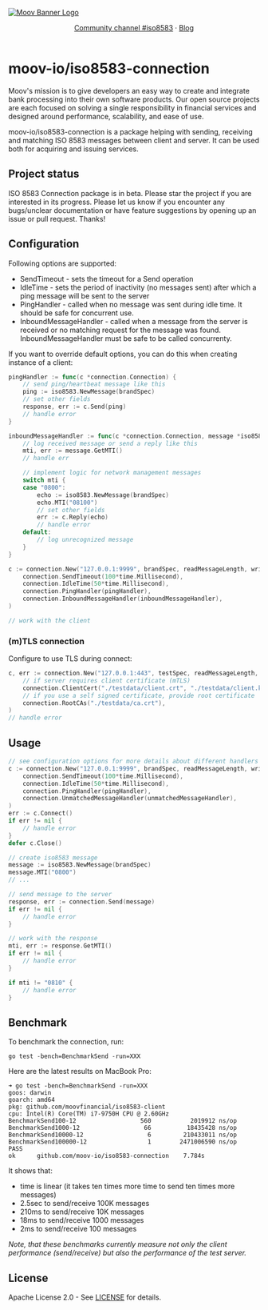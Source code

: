 [![Moov Banner Logo](https://user-images.githubusercontent.com/20115216/104214617-885b3c80-53ec-11eb-8ce0-9fc745fb5bfc.png)](https://github.com/moov-io)

<p align="center">
  <a href="https://moov-io.slack.com/archives/C014UT7C3ST">Community channel #iso8583</a>
  ·
  <a href="https://moov.io/blog/">Blog</a>
  <br>
  <br>
</p>

# moov-io/iso8583-connection

Moov's mission is to give developers an easy way to create and integrate bank processing into their own software products. Our open source projects are each focused on solving a single responsibility in financial services and designed around performance, scalability, and ease of use.

moov-io/iso8583-connection is a package helping with sending, receiving and matching ISO 8583 messages between client and server. It can be used both for acquiring and issuing services.

## Project status

ISO 8583 Connection package is in beta. Please star the project if you are interested in its progress. Please let us know if you encounter any bugs/unclear documentation or have feature suggestions by opening up an issue or pull request. Thanks!

## Configuration

Following options are supported:

* SendTimeout - sets the timeout for a Send operation
* IdleTime - sets the period of inactivity (no messages sent) after which a ping message will be sent to the server
* PingHandler - called when no message was sent during idle time. It should be safe for concurrent use.
* InboundMessageHandler - called when a message from the server is received or no matching request for the message was found. InboundMessageHandler must be safe to be called concurrenty.

If you want to override default options, you can do this when creating instance of a client:

```go
pingHandler := func(c *connection.Connection) {
	// send ping/heartbeat message like this
	ping := iso8583.NewMessage(brandSpec)
	// set other fields
	response, err := c.Send(ping)
	// handle error
}

inboundMessageHandler := func(c *connection.Connection, message *iso8583.Message) {
	// log received message or send a reply like this
	mti, err := message.GetMTI()
	// handle err

	// implement logic for network management messages
	switch mti {
	case "0800":
		echo := iso8583.NewMessage(brandSpec)
		echo.MTI("08100")
		// set other fields
		err := c.Reply(echo)
		// handle error
	default:
		// log unrecognized message
	}
}

c := connection.New("127.0.0.1:9999", brandSpec, readMessageLength, writeMessageLength,
	connection.SendTimeout(100*time.Millisecond),
	connection.IdleTime(50*time.Millisecond),
	connection.PingHandler(pingHandler),
	connection.InboundMessageHandler(inboundMessageHandler),
)

// work with the client
```

### (m)TLS connection

Configure to use TLS during connect:

```go
c, err := connection.New("127.0.0.1:443", testSpec, readMessageLength, writeMessageLength,
	// if server requires client certificate (mTLS)
	connection.ClientCert("./testdata/client.crt", "./testdata/client.key"),
	// if you use a self signed certificate, provide root certificate
	connection.RootCAs("./testdata/ca.crt"),
)
// handle error
```

## Usage

```go
// see configuration options for more details about different handlers
c := connection.New("127.0.0.1:9999", brandSpec, readMessageLength, writeMessageLength,
	connection.SendTimeout(100*time.Millisecond),
	connection.IdleTime(50*time.Millisecond),
	connection.PingHandler(pingHandler),
	connection.UnmatchedMessageHandler(unmatchedMessageHandler),
)
err := c.Connect()
if err != nil {
	// handle error
}
defer c.Close()

// create iso8583 message
message := iso8583.NewMessage(brandSpec)
message.MTI("0800")
// ...

// send message to the server
response, err := connection.Send(message)
if err != nil {
	// handle error
}

// work with the response
mti, err := response.GetMTI()
if err != nil {
	// handle error
}

if mti != "0810" {
	// handle error
}
```

## Benchmark

To benchmark the connection, run:

```
go test -bench=BenchmarkSend -run=XXX
```

Here are the latest results on MacBook Pro:

```
➜ go test -bench=BenchmarkSend -run=XXX
goos: darwin
goarch: amd64
pkg: github.com/moovfinancial/iso8583-client
cpu: Intel(R) Core(TM) i7-9750H CPU @ 2.60GHz
BenchmarkSend100-12                  560           2019912 ns/op
BenchmarkSend1000-12                  66          18435428 ns/op
BenchmarkSend10000-12                  6         210433011 ns/op
BenchmarkSend100000-12                 1        2471006590 ns/op
PASS
ok      github.com/moov-io/iso8583-connection    7.784s
```

It shows that:
* time is linear (it takes ten times more time to send ten times more messages)
* 2.5sec to send/receive 100K messages
* 210ms to send/receive 10K messages
* 18ms to send/receive 1000 messages
* 2ms to send/receive 100 messages

_Note, that these benchmarks currently measure not only the client performance
(send/receive) but also the performance of the test server._

## License

Apache License 2.0 - See [LICENSE](LICENSE) for details.
